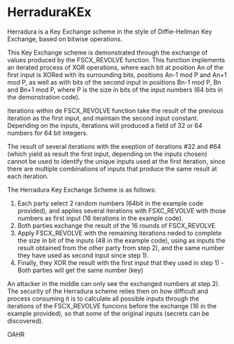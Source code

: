 # HerraduraKEx
Herradura is a Key Exchange scheme in the style of Diffie-Hellman Key Exchange, based on bitwise operations.

This Key Exchange scheme is demonstrated through the exchange of values produced by the FSCX_REVOLVE function. This function implements an iterated process of XOR operations, where each bit at position An of the first input is XORed with its surrounding bits, positions An-1 mod P and An+1 mod P, as well as with bits of the second input in positions Bn-1 mod P, Bn and Bn+1 mod P,  where P is the size in bits of the input numbers (64 bits in the demonstration code).

Iterations within de FSCX_REVOLVE function take the result of the previous iteration as the first input, and maintain the second input constant. Depending on the inputs, iterations will produced a field of 32 or 64 numbers for 64 bit integers.

The result of several iterations with the exeption of iterations #32 and #64 (which yield as result the first input, depending on the inputs chosen) cannot be used to identify the unique inputs used at the first iteration, since there are multiple combinations of inputs that produce the same result at each iteration.

The Herradura Key Exchange Scheme is as follows:
1) Each party select 2 random numbers (64bit in the example code provided), and applies several iterations with FSXC_REVOLVE with those numbers as first input (16 iterations in the example code).
2) Both parties exchange the result of the 16 rounds of FSCX_REVOLVE
3) Apply FSCX_REVOLVE with the remaining iterations neded to complete the size in bit of the inputs (48 in the example code), using as inputs the result obtained from the other party from step 2), and the same number they have used as second input since step 1).
4) Finally, they XOR the result with the first input that they used in step 1) - Both parties will get the same number (key) 

An attacker in the middle can only see the exchanged numbers at step 2). The security of the Herradura scheme relies then on how difficult and process consuming it is to calculate all possible inputs through the iterations of the FSCX_REVOLVE funcions before the exchange (16 in the example provided), so that some of the original inputs (secrets can be discovered).

OAHR
